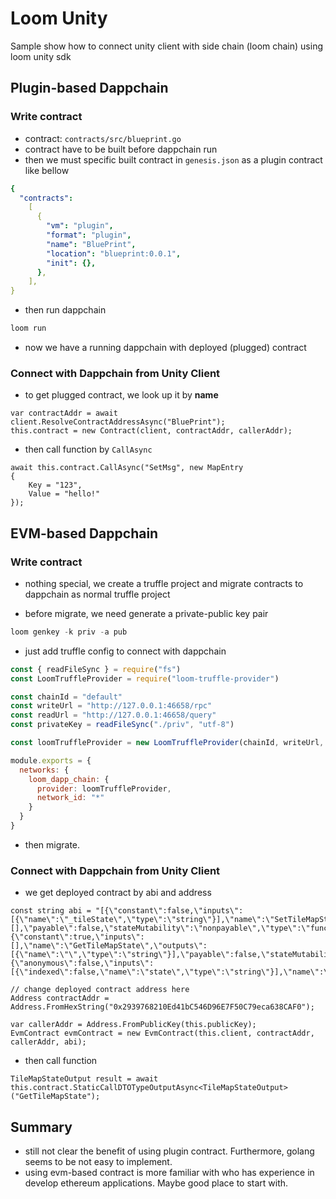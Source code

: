 # Loom Unity

Sample show how to connect unity client with side chain (loom chain) using loom unity sdk

## Plugin-based Dappchain

### Write contract

- contract: `contracts/src/blueprint.go`
- contract have to be built before dappchain run
- then we must specific built contract in `genesis.json` as a plugin contract like bellow

```yaml
{
  "contracts":
    [
      {
        "vm": "plugin",
        "format": "plugin",
        "name": "BluePrint",
        "location": "blueprint:0.0.1",
        "init": {},
      },
    ],
}
```

- then run dappchain

```js
loom run
```

- now we have a running dappchain with deployed (plugged) contract

### Connect with Dappchain from Unity Client

- to get plugged contract, we look up it by **name**

```Csharp
var contractAddr = await client.ResolveContractAddressAsync("BluePrint");
this.contract = new Contract(client, contractAddr, callerAddr);
```

- then call function by `CallAsync`

```Csharp
await this.contract.CallAsync("SetMsg", new MapEntry
{
    Key = "123",
    Value = "hello!"
});
```

## EVM-based Dappchain

### Write contract

- nothing special, we create a truffle project and migrate contracts to dappchain as normal truffle project

- before migrate, we need generate a private-public key pair

```js
loom genkey -k priv -a pub
```

- just add truffle config to connect with dappchain

```js
const { readFileSync } = require("fs")
const LoomTruffleProvider = require("loom-truffle-provider")

const chainId = "default"
const writeUrl = "http://127.0.0.1:46658/rpc"
const readUrl = "http://127.0.0.1:46658/query"
const privateKey = readFileSync("./priv", "utf-8")

const loomTruffleProvider = new LoomTruffleProvider(chainId, writeUrl, readUrl, privateKey)

module.exports = {
  networks: {
    loom_dapp_chain: {
      provider: loomTruffleProvider,
      network_id: "*"
    }
  }
}
```

- then migrate.

### Connect with Dappchain from Unity Client

- we get deployed contract by abi and address

```Csharp
const string abi = "[{\"constant\":false,\"inputs\":[{\"name\":\"_tileState\",\"type\":\"string\"}],\"name\":\"SetTileMapState\",\"outputs\":[],\"payable\":false,\"stateMutability\":\"nonpayable\",\"type\":\"function\"},{\"constant\":true,\"inputs\":[],\"name\":\"GetTileMapState\",\"outputs\":[{\"name\":\"\",\"type\":\"string\"}],\"payable\":false,\"stateMutability\":\"view\",\"type\":\"function\"},{\"anonymous\":false,\"inputs\":[{\"indexed\":false,\"name\":\"state\",\"type\":\"string\"}],\"name\":\"OnTileMapStateUpdate\",\"type\":\"event\"}]\r\n";

// change deployed contract address here
Address contractAddr = Address.FromHexString("0x2939768210Ed41bC546D96E7F50C79eca638CAF0");

var callerAddr = Address.FromPublicKey(this.publicKey);
EvmContract evmContract = new EvmContract(this.client, contractAddr, callerAddr, abi);
```

- then call function

```Csharp
TileMapStateOutput result = await this.contract.StaticCallDTOTypeOutputAsync<TileMapStateOutput>("GetTileMapState");
```

## Summary

- still not clear the benefit of using plugin contract. Furthermore, golang seems to be not easy to implement.
- using evm-based contract is more familiar with who has experience in develop ethereum applications. Maybe good place to start with.
